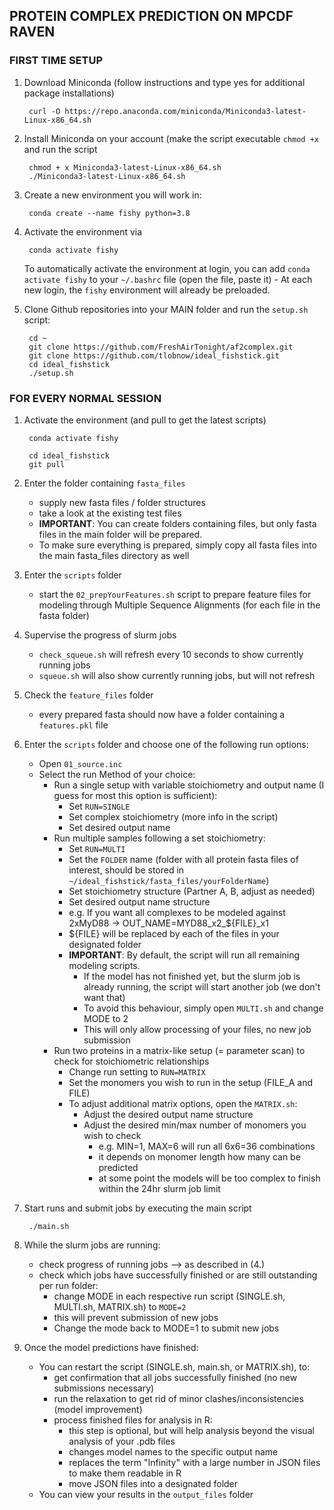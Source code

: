 ## PROTEIN COMPLEX PREDICTION ON MPCDF RAVEN


### FIRST TIME SETUP

1. Download Miniconda (follow instructions and type yes for additional package installations)

        curl -O https://repo.anaconda.com/miniconda/Miniconda3-latest-Linux-x86_64.sh


2. Install Miniconda on your account (make the script executable `chmod +x` and run the script

        chmod + x Miniconda3-latest-Linux-x86_64.sh
        ./Miniconda3-latest-Linux-x86_64.sh


3. Create a new environment you will work in:

        conda create --name fishy python=3.8


4. Activate the environment via

        conda activate fishy

    To automatically activate the environment at login, you can add `conda activate fishy` to your `~/.bashrc` file (open the file, paste it) - At each new login, the `fishy` environment will already be preloaded.


5. Clone Github repositories into your MAIN folder and run the `setup.sh` script:

        cd ~
        git clone https://github.com/FreshAirTonight/af2complex.git
        git clone https://github.com/tlobnow/ideal_fishstick.git
        cd ideal_fishstick
        ./setup.sh



### FOR EVERY NORMAL SESSION

1. Activate the environment (and pull to get the latest scripts)

        conda activate fishy

        cd ideal_fishstick
        git pull

2. Enter the folder containing `fasta_files`
    - supply new fasta files / folder structures
    - take a look at the existing test files
    - **IMPORTANT**: You can create folders containing files, but only fasta files in the main folder will be prepared.
    - To make sure everything is prepared, simply copy all fasta files into the main fasta_files directory as well

3. Enter the `scripts` folder
    - start the `02_prepYourFeatures.sh` script to prepare feature files for modeling through Multiple Sequence Alignments (for each file in the fasta folder)

4. Supervise the progress of slurm jobs
    - `check_squeue.sh` will refresh every 10 seconds to show currently running jobs
    - `squeue.sh` will also show currently running jobs, but will not refresh

5. Check the `feature_files` folder
    - every prepared fasta should now have a folder containing a `features.pkl` file

6. Enter the `scripts` folder and choose one of the following run options:
    - Open `01_source.inc`
    - Select the run Method of your choice:
        - Run a single setup with variable stoichiometry and output name (I guess for most this option is sufficient):
            - Set `RUN=SINGLE`
            - Set complex stoichiometry (more info in the script)
            - Set desired output name
        - Run multiple samples following a set stoichiometry:
            - Set `RUN=MULTI`
            - Set the `FOLDER` name (folder with all protein fasta files of interest, should be stored in `~/ideal_fishstick/fasta_files/yourFolderName`)
            - Set stoichiometry structure (Partner A, B, adjust as needed)
            - Set desired output name structure
            - e.g. If you want all complexes to be modeled against 2xMyD88 -> OUT_NAME=MYD88_x2_${FILE}_x1
            - ${FILE} will be replaced by each of the files in your designated folder
            - **IMPORTANT**: By default, the script will run all remaining modeling scripts.
                - If the model has not finished yet, but the slurm job is already running, the script will start another job (we don't want that)
                - To avoid this behaviour, simply open `MULTI.sh` and change MODE to 2
                - This will only allow processing of your files, no new job submission
        - Run two proteins in a matrix-like setup (= parameter scan) to check for stoichiometric relationships
            - Change run setting to `RUN=MATRIX`
            - Set the monomers you wish to run in the setup (FILE_A and FILE)
            - To adjust additional matrix options, open the `MATRIX.sh`:
                - Adjust the desired output name structure
                - Adjust the desired min/max number of monomers you wish to check
                    - e.g. MIN=1, MAX=6 will run all 6x6=36 combinations
                    - it depends on monomer length how many can be predicted
                    - at some point the models will be too complex to finish within the 24hr slurm job limit

7. Start runs and submit jobs by executing the main script

        ./main.sh


8. While the slurm jobs are running:
    - check progress of running jobs --> as described in (4.)
    - check which jobs have successfully finished or are still outstanding per run folder:
        - change MODE in each respective run script (SINGLE.sh, MULTI.sh, MATRIX.sh) to `MODE=2`
        - this will prevent submission of new jobs
        - Change the mode back to MODE=1 to submit new jobs

9. Once the model predictions have finished:
    - You can restart the script (SINGLE.sh, main.sh, or MATRIX.sh), to:
        - get confirmation that all jobs successfully finished (no new submissions necessary)
        - run the relaxation to get rid of minor clashes/inconsistencies (model improvement)
        - process finished files for analysis in R:
            - this step is optional, but will help analysis beyond the visual analysis of your .pdb files
            - changes model names to the specific output name
            - replaces the term "Infinity" with a large number in JSON files to make them readable in R
            - move JSON files into a designated folder
    - You can view your results in the `output_files` folder
